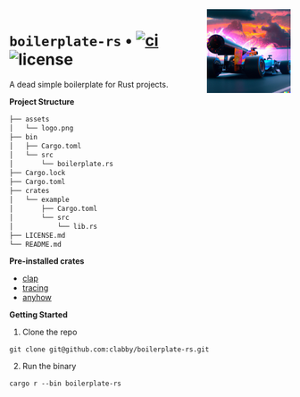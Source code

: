 <img align="right" width="150" height="150" top="100" src="./assets/logo.png">

# `boilerplate-rs` • [![ci](https://github.com/clabby/boilerplate-rs/actions/workflows/ci.yaml/badge.svg?label=ci)](https://github.com/clabby/boilerplate-rs/actions/workflows/ci.yaml) ![license](https://img.shields.io/badge/License-MIT-green.svg?label=license)

A dead simple boilerplate for Rust projects.

**Project Structure**
```
├── assets
│   └── logo.png
├── bin
│   ├── Cargo.toml
│   └── src
│       └── boilerplate.rs
├── Cargo.lock
├── Cargo.toml
├── crates
│   └── example
│       ├── Cargo.toml
│       └── src
│           └── lib.rs
├── LICENSE.md
└── README.md
```

**Pre-installed crates**
- [clap](https://crates.io/crates/clap)
- [tracing](https://crates.io/crates/tracing)
- [anyhow](https://crates.io/crates/anyhow)

**Getting Started**
1. Clone the repo
```
git clone git@github.com:clabby/boilerplate-rs.git
```
2. Run the binary
```
cargo r --bin boilerplate-rs
```

